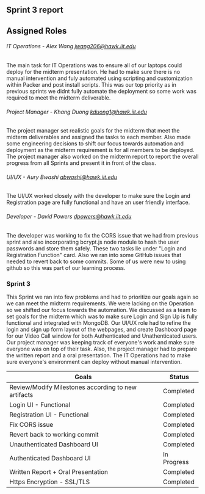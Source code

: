 ## Sprint 3 report

## Assigned Roles 

###### IT Operations - Alex Wang <jwang206@hawk.iit.edu>
The main task for IT Operations was to ensure all of our laptops could deploy for the midterm presentation. He had to make sure there is no manual intervention and fuly automated using scripting and customization within Packer and post install scripts. This was our top priority as in previous sprints we didnt fully automate the deployment so some work was required to meet the midterm deliverable.  

###### Project Manager - Khang Duong <kduong1@hawk.iit.edu>
The project manager set realistic goals for the midterm that meet the midterm deliverables and assigned the tasks to each member. Also made some engineering decisions to shift our focus towards automation and deployment as the midterm requirement is for all members to be deployed. The project manager also worked on the midterm report to report the overall progress from all Sprints and present it in front of the class. 


###### UI/UX - Aury Bwashi <abwashi@hawk.iit.edu>
The UI/UX worked closely with the developer to make sure the Login and Registration page are fully functional and have an user friendly interface. 

###### Developer - David Powers <dpowers@hawk.iit.edu>
The developer was working to fix the CORS issue that we had from previous sprint and also incorporating bcrypt.js node module to hash the user passwords and store them safely. These two tasks lie under "Login and Registration Function" card. Also we ran into some GitHub issues that needed to revert back to some commits. Some of us were new to using github so this was part of our learning process. 


### Sprint 3
This Sprint we ran into few problems and had to prioritize our goals again so we can meet the midterm requirements. We were lacking on the Operation so we shifted our focus towards the automation. We discussed as a team to set goals for the midterm which was to make sure Login and Sign Up is fully functional and integrated with MongoDB. Our UI/UX role had to refine the login and sign up form layout of the webpages, and create Dashboard page for our Video Call window for both Authenticated and Unathenticated users. Our project manager was keeping track of everyone's work and make sure everyone was on top of their task. Also, the project manager had to prepare the written report and a oral presentation. The IT Operations had to make sure everyone's environment can deploy without manual intervention.

| Goals                                                                                            |Status              |
| -------------------------------------------------------------------------------------------------|--------------------|
| Review/Modify Milestones according to new artifacts                                              |Completed           |
| Login UI - Functional                                                                            |Completed           |
| Registration UI - Functional                                                                     |Completed           |
| Fix CORS issue                                                                                   |Completed           |
| Revert back to working commit                                                                    |Completed           |
| Unauthenticated Dashboard UI                                                                     |Completed           |
| Authenticated Dashboard UI                                                                       |In Progress         |
| Written Report + Oral Presentation                                                               |Completed           |
| Https Encryption - SSL/TLS                                                                       |Completed           |

